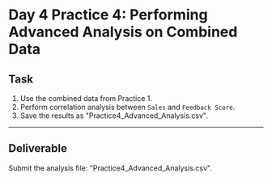# Day 4 Practice 4: Performing Advanced Analysis on Combined Data

## Task
1. Use the combined data from Practice 1.
2. Perform correlation analysis between `Sales` and `Feedback Score`.
3. Save the results as "Practice4_Advanced_Analysis.csv".

---

## Deliverable
Submit the analysis file: "Practice4_Advanced_Analysis.csv".